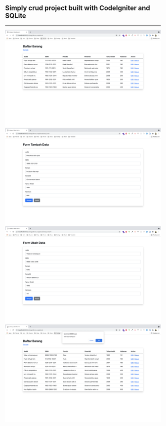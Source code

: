 ## Simply crud project built with CodeIgniter and SQLite

---

![list](images/list.png)
![list](images/form-add.png)
![list](images/form-edit.png)
![list](images/delete-alert.png)
